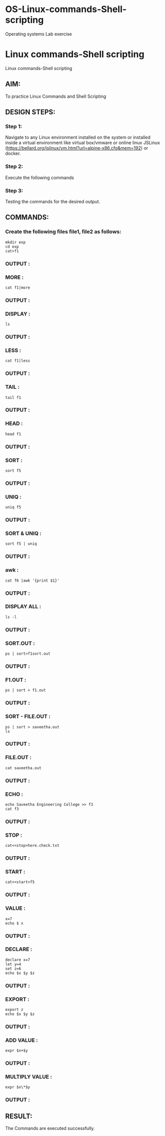 # OS-Linux-commands-Shell-scripting
Operating systems Lab exercise
# Linux commands-Shell scripting
Linux commands-Shell scripting

## AIM:
To practice Linux Commands and Shell Scripting

## DESIGN STEPS:

### Step 1:

Navigate to any Linux environment installed on the system or installed inside a virtual environment like virtual box/vmware or online linux JSLinux (https://bellard.org/jslinux/vm.html?url=alpine-x86.cfg&mem=192) or docker.

### Step 2:

Execute the following commands

### Step 3:

Testing the commands for the desired output. 

## COMMANDS:
### Create the following files file1, file2 as follows:
```
mkdir exp
cd exp
cat>f1
```
### OUTPUT :

### MORE :
```
cat f1|more
```
### OUTPUT :

### DISPLAY :
```
ls
```
### OUTPUT :


### LESS :
```
cat f1|less
```
### OUTPUT :

### TAIL :
```
tail f1
```
### OUTPUT :

### HEAD :
```
head f1
```
### OUTPUT :


### SORT :
```
sort f5
```
### OUTPUT :


### UNIQ :
```
uniq f5
```
### OUTPUT :


### SORT & UNIQ :
```
sort f5 | uniq
```
### OUTPUT :

### awk :
```
cat f6 |awk '{print $1}'
```
### OUTPUT :


### DISPLAY ALL :
```
ls -l
```
### OUTPUT :


### SORT.OUT :
```
ps | sort>f1sort.out
```
### OUTPUT :

### F1.OUT :
```
ps | sort > f1.out
```
### OUTPUT :

### SORT - FILE.OUT :
```
ps | sort > saveetha.out
ls
```
### OUTPUT :


### FILE.OUT :
```
cat saveetha.out
```
### OUTPUT :


### ECHO :
```
echo Saveetha Engineering College >> f3
cat f3
```
### OUTPUT :


### STOP :
```
cat<<stop>here.check.txt
```
### OUTPUT :

### START :
```
cat<<start>f5
```
### OUTPUT :

### VALUE :
```
x=7
echo $ x
```
### OUTPUT :

### DECLARE :
```
declare x=7
let y=4
set z=6
echo $x $y $z
```
### OUTPUT :


### EXPORT :
```
export z
echo $x $y $z
```
### OUTPUT :


### ADD VALUE :
```
expr $x+$y
```
### OUTPUT :


### MULTIPLY VALUE :
```
expr $x\*$y
```
### OUTPUT :



## RESULT:
The Commands are executed successfully.
